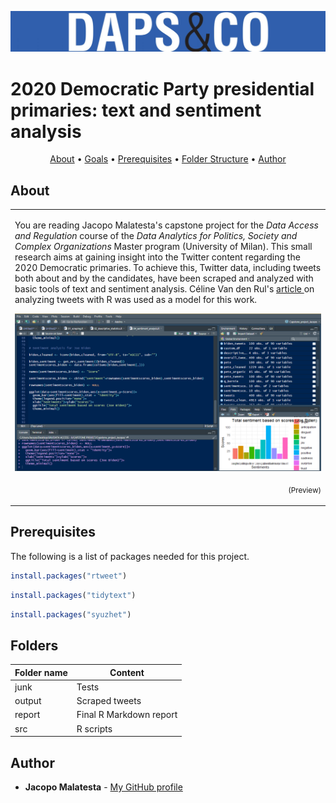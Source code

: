 ![Logo of my Master Program](images/cropped-dapsampco-5.jpg)




# 2020 Democratic Party presidential primaries:       text and sentiment analysis



<p align="center">
  <a href="#about">About</a> •
  <a href="#goals">Goals</a> •
  <a href="#prerequisites">Prerequisites</a> •
  <a href="#folders">Folder Structure</a> •
  <a href="#author">Author</a> 
</p>




## About

<table>
<tr>
<td>

You are reading Jacopo Malatesta's capstone project for the <i>Data Access and Regulation</i> course of the <i>Data Analytics for Politics, Society and Complex Organizations</i> Master program (University of Milan). This small research aims at gaining insight into the Twitter content regarding the 2020 Democratic primaries. To achieve this, Twitter data, including tweets both about and by the candidates, have been scraped and analyzed with basic tools of text and sentiment analysis. Céline Van den Rul's <a href="https://towardsdatascience.com/a-guide-to-mining-and-analysing-tweets-with-r-2f56818fdd16"> article </a> on analyzing tweets with R was used as a model for this work.  

![A screenshot of one of the scripts](screenshot.png)
<p align="right">
<sub>(Preview)</sub>
</p>


</td>
</tr>
</table>

## Prerequisites

The following is a list of packages needed for this project.

```r
install.packages("rtweet")
```

```r
install.packages("tidytext")
```

```r
install.packages("syuzhet")
```

## Folders 

Folder name | Content
------------ | -------------
junk | Tests 
output | Scraped tweets 
report | Final R Markdown report
src | R scripts

## Author

* **Jacopo Malatesta** - [My GitHub profile](https://github.com/JacopoMalatesta)


